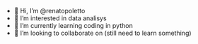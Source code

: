 - 👋 Hi, I’m @renatopoletto
- 👀 I’m interested in data analisys
- 🌱 I’m currently learning coding in python
- 💞️ I’m looking to collaborate on (still need to learn something)
